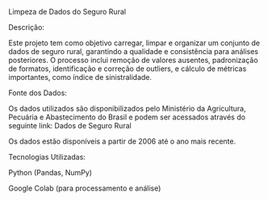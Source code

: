Limpeza de Dados do Seguro Rural

Descrição:

Este projeto tem como objetivo carregar, limpar e organizar um conjunto de dados de seguro rural, garantindo a qualidade e consistência para análises posteriores. O processo inclui remoção de valores ausentes, padronização de formatos, identificação e correção de outliers, e cálculo de métricas importantes, como índice de sinistralidade.

Fonte dos Dados:

Os dados utilizados são disponibilizados pelo Ministério da Agricultura, Pecuária e Abastecimento do Brasil e podem ser acessados através do seguinte link:
Dados de Seguro Rural

Os dados estão disponíveis a partir de 2006 até o ano mais recente.

Tecnologias Utilizadas:

Python (Pandas, NumPy)

Google Colab (para processamento e análise)
